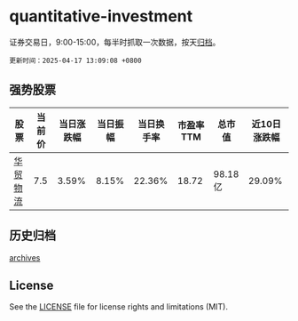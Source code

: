 # quantitative-investment

证券交易日，9:00-15:00，每半时抓取一次数据，按天[归档](archives)。

`更新时间：2025-04-17 13:09:08 +0800`

## 强势股票

|股票|当前价|当日涨跌幅|当日振幅|当日换手率|市盈率TTM|总市值|近10日涨跌幅|
|----|----|----|----|----|----|----|----|
|[华贸物流](https://xueqiu.com/S/SH603128)|7.5|3.59%|8.15%|22.36%|18.72|98.18亿|29.09%|

## 历史归档

[archives](archives)

## License

See the [LICENSE](LICENSE) file for license rights and limitations (MIT).